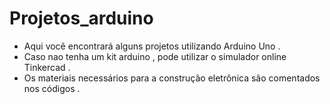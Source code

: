 # Projetos_arduino

- Aqui você encontrará alguns projetos utilizando Arduino Uno .
- Caso nao tenha um kit arduino , pode utilizar o simulador online Tinkercad .
- Os materiais necessários para a construção eletrônica são comentados nos códigos .
